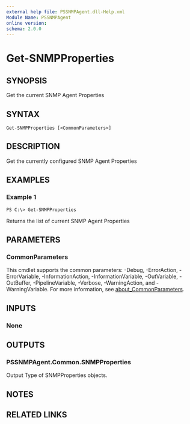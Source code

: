 ```yaml
---
external help file: PSSNMPAgent.dll-Help.xml
Module Name: PSSNMPAgent
online version:
schema: 2.0.0
---
```


# Get-SNMPProperties

## SYNOPSIS
Get the current SNMP Agent Properties

## SYNTAX

```
Get-SNMPProperties [<CommonParameters>]
```

## DESCRIPTION
Get the currently configured SNMP Agent Properties

## EXAMPLES

### Example 1
```
PS C:\> Get-SNMPProperties
```

Returns the list of current SNMP Agent Properties

## PARAMETERS

### CommonParameters
This cmdlet supports the common parameters: -Debug, -ErrorAction, -ErrorVariable, -InformationAction, -InformationVariable, -OutVariable, -OutBuffer, -PipelineVariable, -Verbose, -WarningAction, and -WarningVariable. For more information, see [about_CommonParameters](http://go.microsoft.com/fwlink/?LinkID=113216).

## INPUTS

### None
## OUTPUTS

### PSSNMPAgent.Common.SNMPProperties
Output Type of SNMPProperties objects.

## NOTES

## RELATED LINKS
